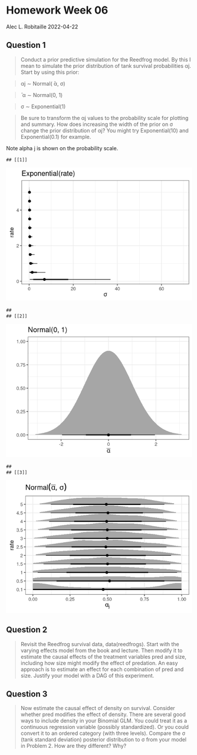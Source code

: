Homework Week 06
================
Alec L. Robitaille
2022-04-22

## Question 1

> Conduct a prior predictive simulation for the Reedfrog model. By this
> I mean to simulate the prior distribution of tank survival
> probabilities αj. Start by using this prior:

> αj ∼ Normal( ̄α, σ)

> ̄ α ∼ Normal(0, 1)

> σ ∼ Exponential(1)

> Be sure to transform the αj values to the probability scale for
> plotting and summary. How does increasing the width of the prior on σ
> change the prior distribution of αj? You might try Exponential(10) and
> Exponential(0.1) for example.

Note alpha j is shown on the probability scale.

    ## [[1]]

![](../graphics/homework/h06_q01-1.png)<!-- -->

    ## 
    ## [[2]]

![](../graphics/homework/h06_q01-2.png)<!-- -->

    ## 
    ## [[3]]

![](../graphics/homework/h06_q01-3.png)<!-- -->

## Question 2

> Revisit the Reedfrog survival data, data(reedfrogs). Start with the
> varying effects model from the book and lecture. Then modify it to
> estimate the causal effects of the treatment variables pred and size,
> including how size might modify the effect of predation. An easy
> approach is to estimate an effect for each combination of pred and
> size. Justify your model with a DAG of this experiment.

## Question 3

> Now estimate the causal effect of density on survival. Consider
> whether pred modifies the effect of density. There are several good
> ways to include density in your Binomial GLM. You could treat it as a
> continuous regression variable (possibly standardized). Or you could
> convert it to an ordered category (with three levels). Compare the σ
> (tank standard deviation) posterior distribution to σ from your model
> in Problem 2. How are they different? Why?
